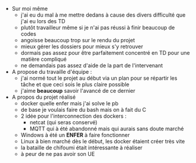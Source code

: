 - Sur moi même
	- j'ai eu du mal à me mettre dedans à cause des divers difficulté que j'ai eu lors des TD
	- plutôt travailleur même si je n'ai pas réussi à finir beaucoup de codes
	- angoisse beaucoup trop sur le rendu du projet
	- mieux gérer les dossiers pour mieux s'y retrouver 
	- dormais pas assez pour être parfaitement concentré en TD pour une matière compliqué
	- ne demandais pas assez d'aide de la part de l'intervenant 
- A propose du travaille d'équipe :
	- j'ai normé tout le projet au début via un plan pour se répartir les tâche et que ceci sois le plus claire possible
	- j'aime **beaucoup** savoir l'avancé de ce dernier 
- A propos du projet réalisé 
	- docker quelle enfer mais j'ai solve le pb
	- de base je voulais faire du bash mais on à fait du C
	- 2 idée pour l'interconnection des dockers :
		- netcat (qui seras conservé)
		- MQTT qui à été abandonné mais qui aurais sans doute marché
	- Windows à été un **ENFER** à faire fonctionner 
	- Linux à bien marché dès le début, les docker étaient créer très vite 
	- la bataille de chifoumi était intéressante à réaliser 
	- à peur de ne pas avoir son UE


